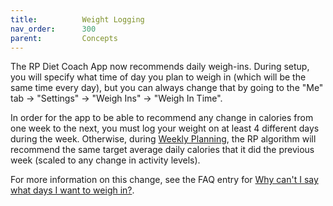 ```yaml
---
title:          Weight Logging
nav_order:      300
parent:         Concepts
---
```


The RP Diet Coach App now recommends daily weigh-ins. During setup, you will specify what time of day you plan to weigh in (which will be the same time every day), but you can always change that by going to the "Me" tab → "Settings" → "Weigh Ins" → "Weigh In Time".

In order for the app to be able to recommend any change in calories from one week to the next, you must log your weight on at least 4 different days during the week. Otherwise, during [Weekly Planning](/docs/diet-coach-app/1.22-beta/features/weekly-review-and-weekly-planning/), the RP algorithm will recommend the same target average daily calories that it did the previous week (scaled to any change in activity levels).

For more information on this change, see the FAQ entry for [Why can't I say what days I want to weigh in?](https://docs.rpstrength.com/docs/diet-coach-app/1.22-beta/faqs/#why-cant-i-say-what-days-i-want-to-weigh-in).